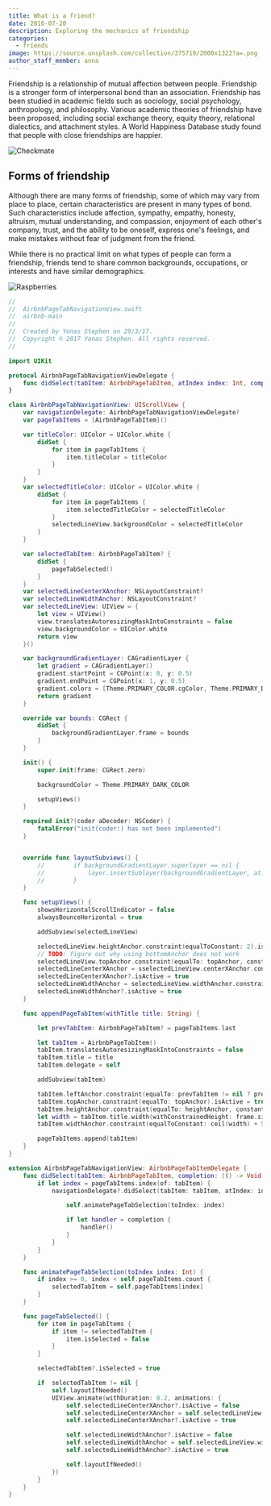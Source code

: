 ```yaml
---
title: What is a friend?
date: 2016-07-20
description: Exploring the mechanics of friendship
categories:
  - friends
image: https://source.unsplash.com/collection/375719/2000x1322?a=.png
author_staff_member: anna
---
```


Friendship is a relationship of mutual affection between people. Friendship is a stronger form of interpersonal bond than an association. Friendship has been studied in academic fields such as sociology, social psychology, anthropology, and philosophy. Various academic theories of friendship have been proposed, including social exchange theory, equity theory, relational dialectics, and attachment styles. A World Happiness Database study found that people with close friendships are happier.

![Checkmate](https://source.unsplash.com/random/1500x1000)

## Forms of friendship

Although there are many forms of friendship, some of which may vary from place to place, certain characteristics are present in many types of bond. Such characteristics include affection, sympathy, empathy, honesty, altruism, mutual understanding, and compassion, enjoyment of each other's company, trust, and the ability to be oneself, express one's feelings, and make mistakes without fear of judgment from the friend.

While there is no practical limit on what types of people can form a friendship, friends tend to share common backgrounds, occupations, or interests and have similar demographics.

![Raspberries](https://source.unsplash.com/random/1500x1001)

```Swift
//
//  AirbnbPageTabNavigationView.swift
//  airbnb-main
//
//  Created by Yonas Stephen on 29/3/17.
//  Copyright © 2017 Yonas Stephen. All rights reserved.
//

import UIKit

protocol AirbnbPageTabNavigationViewDelegate {
    func didSelect(tabItem: AirbnbPageTabItem, atIndex index: Int, completion: (() -> Void)?)
}

class AirbnbPageTabNavigationView: UIScrollView {
    var navigationDelegate: AirbnbPageTabNavigationViewDelegate?
    var pageTabItems = [AirbnbPageTabItem]()

    var titleColor: UIColor = UIColor.white {
        didSet {
            for item in pageTabItems {
                item.titleColor = titleColor
            }
        }
    }
    var selectedTitleColor: UIColor = UIColor.white {
        didSet {
            for item in pageTabItems {
                item.selectedTitleColor = selectedTitleColor
            }
            selectedLineView.backgroundColor = selectedTitleColor
        }
    }

    var selectedTabItem: AirbnbPageTabItem? {
        didSet {
            pageTabSelected()
        }
    }
    var selectedLineCenterXAnchor: NSLayoutConstraint?
    var selectedLineWidthAnchor: NSLayoutConstraint?
    var selectedLineView: UIView = {
        let view = UIView()
        view.translatesAutoresizingMaskIntoConstraints = false
        view.backgroundColor = UIColor.white
        return view
    }()

    var backgroundGradientLayer: CAGradientLayer {
        let gradient = CAGradientLayer()
        gradient.startPoint = CGPoint(x: 0, y: 0.5)
        gradient.endPoint = CGPoint(x: 1, y: 0.5)
        gradient.colors = [Theme.PRIMARY_COLOR.cgColor, Theme.PRIMARY_DARK_COLOR.cgColor]
        return gradient
    }

    override var bounds: CGRect {
        didSet {
            backgroundGradientLayer.frame = bounds
        }
    }

    init() {
        super.init(frame: CGRect.zero)

        backgroundColor = Theme.PRIMARY_DARK_COLOR

        setupViews()
    }

    required init?(coder aDecoder: NSCoder) {
        fatalError("init(coder:) has not been implemented")
    }


    override func layoutSubviews() {
        //        if backgroundGradientLayer.superlayer == nil {
        //            layer.insertSublayer(backgroundGradientLayer, at: 0)
        //        }
    }

    func setupViews() {
        showsHorizontalScrollIndicator = false
        alwaysBounceHorizontal = true

        addSubview(selectedLineView)

        selectedLineView.heightAnchor.constraint(equalToConstant: 2).isActive = true
        // TODO: figure out why using bottomAnchor does not work
        selectedLineView.topAnchor.constraint(equalTo: topAnchor, constant: 50 - 2).isActive = true
        selectedLineCenterXAnchor = sselectedLineView.centerXAnchor.constraint(equalTo: centerXAnchor)
        selectedLineCenterXAnchor?.isActive = true
        selectedLineWidthAnchor = selectedLineView.widthAnchor.constraint(equalTo: widthAnchor)
        selectedLineWidthAnchor?.isActive = true
    }

    func appendPageTabItem(withTitle title: String) {

        let prevTabItem: AirbnbPageTabItem? = pageTabItems.last

        let tabItem = AirbnbPageTabItem()
        tabItem.translatesAutoresizingMaskIntoConstraints = false
        tabItem.title = title
        tabItem.delegate = self

        addSubview(tabItem)

        tabItem.leftAnchor.constraint(equalTo: prevTabItem != nil ? prevTabItem!.rightAnchor : leftAnchor).isActive = true
        tabItem.topAnchor.constraint(equalTo: topAnchor).isActive = true
        tabItem.heightAnchor.constraint(equalTo: heightAnchor, constant: -2).isActive = true
        let width = tabItem.title.width(withConstrainedHeight: frame.size.height, font: tabItem.titleButton.titleLabel!.font)
        tabItem.widthAnchor.constraint(equalToConstant: ceil(width) + 50).isActive = true

        pageTabItems.append(tabItem)
    }
}

extension AirbnbPageTabNavigationView: AirbnbPageTabItemDelegate {
    func didSelect(tabItem: AirbnbPageTabItem, completion: (() -> Void)?) {
        if let index = pageTabItems.index(of: tabItem) {
            navigationDelegate?.didSelect(tabItem: tabItem, atIndex: index) {

                self.animatePageTabSelection(toIndex: index)

                if let handler = completion {
                    handler()
                }
            }
        }
    }

    func animatePageTabSelection(toIndex index: Int) {
        if index >= 0, index < self.pageTabItems.count {
            selectedTabItem = self.pageTabItems[index]
        }
    }

    func pageTabSelected() {
        for item in pageTabItems {
            if item != selectedTabItem {
                item.isSelected = false
            }
        }

        selectedTabItem?.isSelected = true

        if  selectedTabItem != nil {
            self.layoutIfNeeded()
            UIView.animate(withDuration: 0.2, animations: {
                self.selectedLineCenterXAnchor?.isActive = false
                self.selectedLineCenterXAnchor = self.selectedLineView.centerXAnchor.constraint(equalTo: self.selectedTabItem!.centerXAnchor)
                self.selectedLineCenterXAnchor?.isActive = true

                self.selectedLineWidthAnchor?.isActive = false
                self.selectedLineWidthAnchor = self.selectedLineView.widthAnchor.constraint(equalTo: self.selectedTabItem!.widthAnchor, constant: -30)
                self.selectedLineWidthAnchor?.isActive = true

                self.layoutIfNeeded()
            })
        }
    }
}
```
